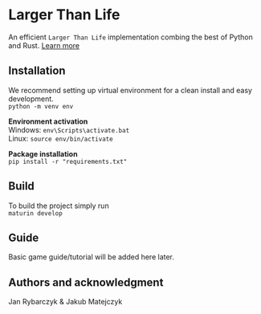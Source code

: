 # Larger Than Life
An efficient `Larger Than Life` implementation combing the best of Python and Rust. [Learn more](https://conwaylife.com/wiki/Larger_than_Life)

## Installation
We recommend setting up virtual environment for a clean install and easy development.\
`python -m venv env`

**Environment activation**\
Windows: `env\Scripts\activate.bat`\
Linux:  `source env/bin/activate`

**Package installation**\
`pip install -r "requirements.txt"`

## Build
To build the project simply run\
`maturin develop`

## Guide
Basic game guide/tutorial will be added here later.

## Authors and acknowledgment
Jan Rybarczyk & Jakub Matejczyk
